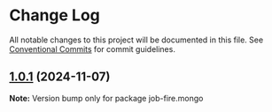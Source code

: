 # Change Log

All notable changes to this project will be documented in this file.
See [Conventional Commits](https://conventionalcommits.org) for commit guidelines.

## [1.0.1](https://github.com/Benjamin-Stefan/job-fire/compare/v1.3.0...v1.0.1) (2024-11-07)

**Note:** Version bump only for package job-fire.mongo
